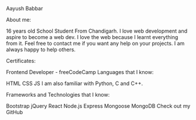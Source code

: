 Aayush Babbar

About me:

16 years old School Student From Chandigarh. I love web development and aspire to become a web dev. I love the web because I learnt everything from it. Feel free to contact me if you want any help on your projects. I am always happy to help others.

Certificates:

Frontend Developer - freeCodeCamp Languages that I know:

HTML CSS JS I am also familiar with Python, C and C++.

Frameworks and Technologies that I know:

Bootstrap jQuery
React Node.js Express Mongoose MongoDB Check out my GitHub
